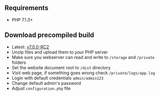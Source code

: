 
## Requirements
- PHP 7.1.3+


## Download precompiled build
- Latest: [v7.0.0-RC2](https://github.com/filegator/static/raw/master/builds/filegator_v7.0.0-RC2.zip)
- Unzip files and upload them to your PHP server
- Make sure you webserver can read and write to ```/storage``` and ```/private``` folders
- Set the website document root to ```/dist``` directory
- Visit web page, if something goes wrong check ```/private/logs/app.log```
- Login with default credentials ```admin/admin123```
- Change default admin's password
- Adjust ```configuration.php``` file
